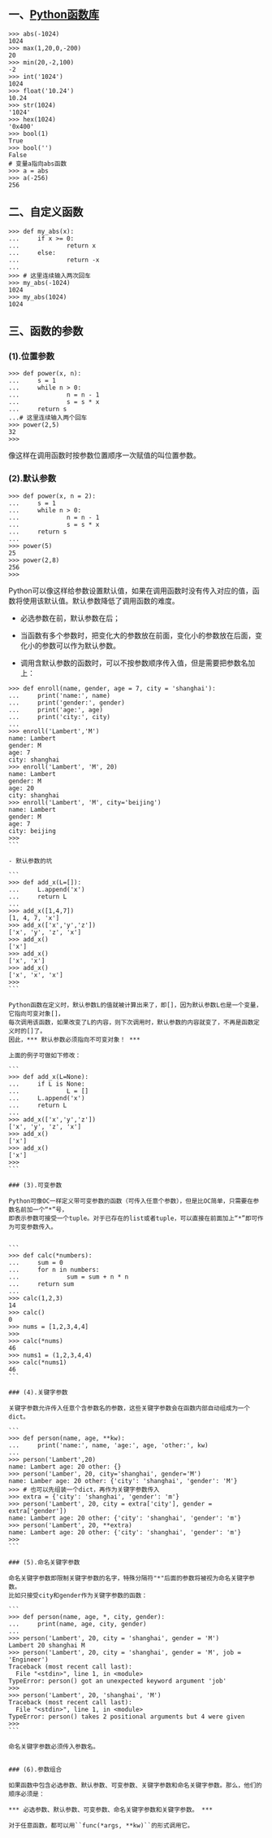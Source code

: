 ## 一、[Python函数库](https://docs.python.org/3/library/functions.html) 

```
>>> abs(-1024)
1024
>>> max(1,20,0,-200)
20
>>> min(20,-2,100)
-2
>>> int('1024')
1024
>>> float('10.24')
10.24
>>> str(1024)
'1024'
>>> hex(1024)
'0x400'
>>> bool(1)
True
>>> bool('')
False
# 变量a指向abs函数
>>> a = abs
>>> a(-256)
256
```

## 二、自定义函数

```
>>> def my_abs(x):
...     if x >= 0:
...             return x
...     else:
...             return -x
... 
>>> # 这里连续输入两次回车
>>> my_abs(-1024)
1024
>>> my_abs(1024)
1024
```

## 三、函数的参数

### (1).位置参数
```
>>> def power(x, n):
...     s = 1
...     while n > 0:
...             n = n - 1
...             s = s * x
...     return s
...# 这里连续输入两个回车
>>> power(2,5)
32
>>>
```

像这样在调用函数时按参数位置顺序一次赋值的叫位置参数。

### (2).默认参数

```
>>> def power(x, n = 2):
...     s = 1
...     while n > 0:
...             n = n - 1
...             s = s * x
...     return s
...
>>> power(5)
25
>>> power(2,8)
256
>>>
```

Python可以像这样给参数设置默认值，如果在调用函数时没有传入对应的值，函数将使用该默认值。默认参数降低了调用函数的难度。

- 必选参数在前，默认参数在后；
- 当函数有多个参数时，把变化大的参数放在前面，变化小的参数放在后面，变化小的参数可以作为默认参数。

- 调用含默认参数的函数时，可以不按参数顺序传入值，但是需要把参数名加上：

````
>>> def enroll(name, gender, age = 7, city = 'shanghai'):
...     print('name:', name)
...     print('gender:', gender)
...     print('age:', age)
...     print('city:', city)
...
>>> enroll('Lambert','M')
name: Lambert
gender: M
age: 7
city: shanghai
>>> enroll('Lambert', 'M', 20)
name: Lambert
gender: M
age: 20
city: shanghai
>>> enroll('Lambert', 'M', city='beijing')
name: Lambert
gender: M
age: 7
city: beijing
>>>
```

- 默认参数的坑

```
>>> def add_x(L=[]):
...     L.append('x')
...     return L
...
>>> add_x([1,4,7])
[1, 4, 7, 'x']
>>> add_x(['x','y','z'])
['x', 'y', 'z', 'x']
>>> add_x()
['x']
>>> add_x()
['x', 'x']
>>> add_x()
['x', 'x', 'x']
>>>
```

Python函数在定义时，默认参数L的值就被计算出来了，即[]，因为默认参数L也是一个变量，它指向可变对象[]，
每次调用该函数，如果改变了L的内容，则下次调用时，默认参数的内容就变了，不再是函数定义时的[]了。
因此，*** 默认参数必须指向不可变对象！ ***

上面的例子可做如下修改：

```
>>> def add_x(L=None):
...     if L is None:
...             L = []
...     L.append('x')
...     return L
...
>>> add_x(['x','y','z'])
['x', 'y', 'z', 'x']
>>> add_x()
['x']
>>> add_x()
['x']
>>>
```

### (3).可变参数

Python可像OC一样定义带可变参数的函数（可传入任意个参数），但是比OC简单，只需要在参数名前加一个“*”号，
即表示参数可接受一个tuple。对于已存在的list或者tuple，可以直接在前面加上“*”即可作为可变参数传入。


```
>>> def calc(*numbers):
...     sum = 0
...     for n in numbers:
...             sum = sum + n * n
...     return sum
...
>>> calc(1,2,3)
14
>>> calc()
0
>>> nums = [1,2,3,4,4]
>>>
>>> calc(*nums)
46
>>> nums1 = (1,2,3,4,4)
>>> calc(*nums1)
46
``` 

### (4).关键字参数

关键字参数允许传入任意个含参数名的参数，这些关键字参数会在函数内部自动组成为一个dict。

```
>>> def person(name, age, **kw):
...     print('name:', name, 'age:', age, 'other:', kw)
...
>>> person('Lambert',20)
name: Lambert age: 20 other: {}
>>> person('Lamber', 20, city='shanghai', gender='M')
name: Lamber age: 20 other: {'city': 'shanghai', 'gender': 'M'}
>>> # 也可以先组装一个dict，再作为关键字参数传入
>>> extra = {'city': 'shanghai', 'gender': 'm'}
>>> person('Lambert', 20, city = extra['city'], gender = extra['gender'])
name: Lambert age: 20 other: {'city': 'shanghai', 'gender': 'm'}
>>> person('Lambert', 20, **extra)
name: Lambert age: 20 other: {'city': 'shanghai', 'gender': 'm'}
>>>
```

### (5).命名关键字参数

命名关键字参数即限制关键字参数的名字，特殊分隔符"*"后面的参数将被视为命名关键字参数。
比如只接受city和gender作为关键字参数的函数：

```
>>> def person(name, age, *, city, gender):
...     print(name, age, city, gender)
...
>>> person('Lambert', 20, city = 'shanghai', gender = 'M')
Lambert 20 shanghai M
>>> person('Lambert', 20, city = 'shanghai', gender = 'M', job = 'Engineer')
Traceback (most recent call last):
  File "<stdin>", line 1, in <module>
TypeError: person() got an unexpected keyword argument 'job'
>>>
>>> person('Lambert', 20, 'shanghai', 'M')
Traceback (most recent call last):
  File "<stdin>", line 1, in <module>
TypeError: person() takes 2 positional arguments but 4 were given
>>>
```

命名关键字参数必须传入参数名。


### (6).参数组合

如果函数中包含必选参数、默认参数、可变参数、关键字参数和命名关键字参数。那么，他们的顺序必须是：

*** 必选参数、默认参数、可变参数、命名关键字参数和关键字参数。 ***

对于任意函数，都可以用``func(*args, **kw)``的形式调用它。


